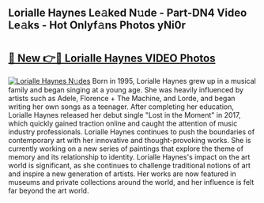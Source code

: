 ## Lorialle Haynes Le𝚊ked N𝚞de - Part-DN4 Video Le𝚊ks - Hot Onlyf𝚊ns Photos yNi0r

# <h2><a href="http://ab35162.deff.icu/?id=Lorialle+Haynes">🔗 New 👉🔴 Lorialle Haynes VIDEO Photos</a></h2>

[![Lorialle Haynes N𝚞des](https://i.imgur.com/rIISA9y.gif)](http://ab35162.deff.icu/?id=Lorialle+Haynes)
Born in 1995, Lorialle Haynes grew up in a musical family and began singing at a young age. She was heavily influenced by artists such as Adele, Florence + The Machine, and Lorde, and began writing her own songs as a teenager. After completing her education, Lorialle Haynes released her debut single "Lost in the Moment" in 2017, which quickly gained traction online and caught the attention of music industry professionals. Lorialle Haynes continues to push the boundaries of contemporary art with her innovative and thought-provoking works. She is currently working on a new series of paintings that explore the theme of memory and its relationship to identity. Lorialle Haynes's impact on the art world is significant, as she continues to challenge traditional notions of art and inspire a new generation of artists. Her works are now featured in museums and private collections around the world, and her influence is felt far beyond the art world.

